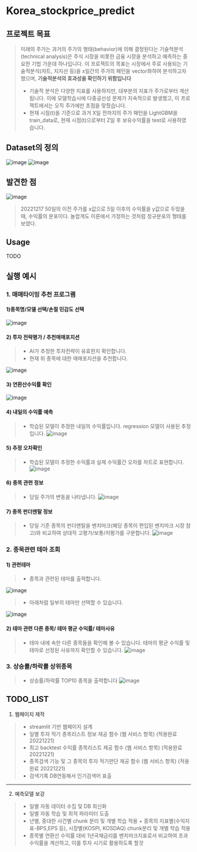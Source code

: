 # Korea_stockprice_predict
## 프로젝트 목표
  > 미래의 주가는 과거의 주가의 행태(behavior)에 의해 결정된다는 기술적분석(technical analysis)은 주식 시장을 비롯한 금융 시장을 분석하고 예측하는 중요한 기법 가운데 하나입니다.
  > 이 프로젝트의 목표는 시장에서 주로 사용되는 기술적분석(차트, 지지선 등)을 x일간의 주가의 패턴을 vector화하여 분석하고자했으며, **기술적분석의 효과성을 확인하기 위함입니다**
   > * 기술적 분석은 다양한 지표를 사용하지만, 대부분의 지표가 주가로부터 계산됩니다. 이에 모델학습시에 다중공선성 문제가 지속적으로 발생했고, 이 프로젝트에서는 오직 주가에만 초점을 맞췄습니다.
   > * 현재 시점(t)을 기준으로 과거 X일 전까지의 주가 패턴을 LightGBM을 train_data로, 현재 시점(t)으로부터 Z일 후 보유수익률을 test로 사용하였습니다. 
   
## Dataset의 정의
![image](https://user-images.githubusercontent.com/97038372/207221677-b3a95f85-3d4f-4aee-8e8e-f78ee41888f6.png)
![image](https://user-images.githubusercontent.com/97038372/207221712-ffb92880-44d5-40ed-b6bd-7289fc39546c.png)

## 발견한 점

![image](https://user-images.githubusercontent.com/97038372/208244219-47fe7971-b2a9-4ee6-84a7-19e0f4c5d2ca.png)

> 20221217
> 50일의 이전 주가를 x값으로 5일 이후의 수익률을 y값으로 두었을 때, 수익률의 분포이다.
> 놀랍게도 이론에서 가정하는 것처럼 정규분포의 형태를 보였다.

## Usage
TODO

## 실행 예시
### 1. 매매타이밍 추천 프로그램
#### 1)종목명/모델 선택/손절 민감도 선택
![image](https://user-images.githubusercontent.com/97038372/209274458-644ae4a6-464a-4905-8fce-d015c08acc32.png)

#### 2) 투자 전략평가 /  추천매매포지션
> - AI가 추정한 투자전략이 유효한지 확인합니다.
> - 현재 위 종목에 대한 매매포지션을 추천합니다.

![image](https://user-images.githubusercontent.com/97038372/209274609-f1552060-8f93-4783-a99f-5d379c449c5c.png)

#### 3) 연환산수익률 확인
![image](https://user-images.githubusercontent.com/97038372/209274698-784a0517-c734-429e-85b7-c553124b350d.png)

#### 4) 내일의 수익률 예측
> - 학습된 모델이 추정한 내일의 수익률입니다. regression 모델이 사용된 추정입니다.
![image](https://user-images.githubusercontent.com/97038372/209274722-7ed912da-8801-4d30-aa09-64ad7ac71f8f.png)

#### 5) 추정 오차확인
> - 학습된 모델이 추정한 수익률과 실제 수익률간 오차를 차트로 표현합니다.
![image](https://user-images.githubusercontent.com/97038372/209274806-7225f940-7c0f-463d-a45d-84fe689a8bda.png)

#### 6) 종목 관련 정보
> - 당일 주가의 변동을 나타냅니다.
![image](https://user-images.githubusercontent.com/97038372/209274873-26d35acf-d817-430a-b89b-b79ed7de4d24.png)

#### 7) 종목 펀더멘탈 정보
> - 당일 기준 종목의 펀더멘탈을 벤치마크(해당 종목이 편입된 벤치마크 시장 참고)와 비교하여 상대적 고평가/보통/저평가를 구분합니다.
![image](https://user-images.githubusercontent.com/97038372/209274910-cf9ee73e-5310-4b28-8aac-bebed312138c.png)


### 2. 종목관련 테마 조회
#### 1) 관련테마
> - 종목과 관련된 테마를 출력합니다.

![image](https://user-images.githubusercontent.com/97038372/209275147-a33f3151-42a8-4002-81bc-a1cc72a2ddbe.png)


> - 아래처럼 일부의 테마만 선택할 수 있습니다.

![image](https://user-images.githubusercontent.com/97038372/209275264-69787bd7-efdd-4830-a57b-c7e8bbbce99a.png)
 
#### 2) 테마 관련 다른 종목/ 테마 평균 수익률/ 테마사유
> - 테마 내에 속한 다른 종목들을 확인해 볼 수 있습니다. 테마의 평균 수익률 및 테마로 선정된 사유까지 확인할 수 있습니다.
![image](https://user-images.githubusercontent.com/97038372/209275465-e5d9d696-5cc2-4bed-9a57-c40ecc91b148.png)


### 3. 상승률/하락률 상위종목
> -  상승률/하락률 TOP10 종목을 출력합니다
![image](https://user-images.githubusercontent.com/97038372/209275616-d2d669a2-7f0c-4ee0-89d0-e815094020a3.png)


## TODO_LIST
1) 웹페이지 제작
> * streamlit 기반 웹페이지 설계
> * 일별 투자 적기 종목리스트 정보 제공 함수 (웹 서비스 항목) (적용완료 20221221)
> * 최고 backtest 수익률 종목리스트 제공 함수 (웹 서비스 항목) (적용완료 20221221)
> * 종목검색 기능 및 그 종목의 투자 적기판단 제공 함수 (웹 서비스 항목) (적용완료 20221221)
> * 검색기록 DB연동해서 인기검색어 표출
----
2) 예측모델 보강
> * 일별 자동 데이터 수집 및 DB 최신화
> * 일별 자동 학습 및 최적 파라미터 도출
> * 년별, 중대한 사건별 chunk 분리 및 개별 학습 적용  + 종목의 지표별(수익지표-BPS,EPS 등), 시장별(KOSPI, KOSDAQ) chunk분리 및 개별 학습 적용
> * 종목별 연환산 수익률 대비 1년국채금리를 벤치마크지표로서 비교하여 초과수익률을 계산하고, 이를 투자 시기로 활용하도록 할것
